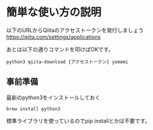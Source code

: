 # 簡単な使い方の説明
  
以下のURLからQiitaのアクセストークンを発行しましょう  
https://qiita.com/settings/applications  
  
あとは以下の通りコマンドを叩けばOKです。  
  
```
python3 qiita-download {アクセストークン} yumemi
```

## 事前準備
   
最新のpython3をインストールしておく  
  
```
brew install python3
```

標準ライブラリを使っているのでpip installとかは不要です。

